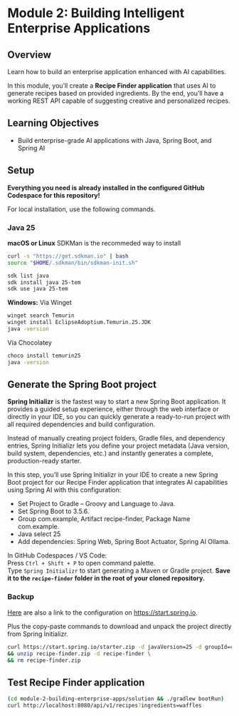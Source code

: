 # Module 2: Building Intelligent Enterprise Applications

## Overview
Learn how to build an enterprise application enhanced with AI capabilities.

In this module, you’ll create a **Recipe Finder application** that uses AI to generate recipes based on provided ingredients.
By the end, you’ll have a working REST API capable of suggesting creative and personalized recipes.

## Learning Objectives
- Build enterprise-grade AI applications with Java, Spring Boot, and Spring AI

## Setup
**Everything you need is already installed in the configured GitHub Codespace for this repository!**

For local installation, use the following commands.

### Java 25

**macOS or Linux**
SDKMan is the recommeded way to install 
```bash
curl -s "https://get.sdkman.io" | bash
source "$HOME/.sdkman/bin/sdkman-init.sh"
```

```bash
sdk list java  
sdk install java 25-tem
sdk use java 25-tem
```

**Windows:**
Via Winget
```bash
winget search Temurin
winget install EclipseAdoptium.Temurin.25.JDK
java -version
```

Via Chocolatey
```bash
choco install temurin25
java -version
```

## Generate the Spring Boot project
**Spring Initializr** is the fastest way to start a new Spring Boot application. It provides a guided setup experience, either through the web interface or directly in your IDE, so you can quickly generate a ready-to-run project with all required dependencies and build configuration.

Instead of manually creating project folders, Gradle files, and dependency entries, Spring Initializr lets you define your project metadata (Java version, build system, dependencies, etc.) and instantly generates a complete, production-ready starter.

In this step, you’ll use Spring Initializr in your IDE to create a new Spring Boot project for our Recipe Finder application that integrates AI capabilities using Spring AI with this configuration:

- Set Project to Gradle – Groovy and Language to Java.
- Set Spring Boot to 3.5.6.
- Group com.example, Artifact recipe-finder, Package Name com.example.
- Java select 25
- Add dependencies: Spring Web, Spring Boot Actuator, Spring AI Ollama.

In GitHub Codespaces / VS Code:  
Press `Ctrl + Shift + P` to open command palette.  
Type `Spring Initializr` to start generating a Maven or Gradle project.
**Save it to the `recipe-finder` folder in the root of your cloned repository.**


### Backup

[Here](https://start.spring.io/#!type=gradle-project&language=java&platformVersion=3.5.6&packaging=jar&jvmVersion=25&groupId=com.example&artifactId=recipe-finder&name=recipe-finder&description=Demo%20project%20for%20Spring%20Boot&packageName=com.example.recipe-finder&dependencies=web,spring-ai-ollama,actuator) are also a link to the configuration on https://start.spring.io.

Plus the copy-paste commands to download and unpack the project directly from Spring Initializr.
```bash
curl https://start.spring.io/starter.zip -d javaVersion=25 -d groupId=com.example -d artifactId=recipefinder -d type=gradle-project -d dependencies=web,actuator,spring-ai-ollama  -o recipe-finder.zip \
&& unzip recipe-finder.zip -d recipe-finder \
&& rm recipe-finder.zip
```

## Test Recipe Finder application

```bash
(cd module-2-building-enterprise-apps/solution && ./gradlew bootRun)
curl http://localhost:8080/api/v1/recipes?ingredients=waffles
```












